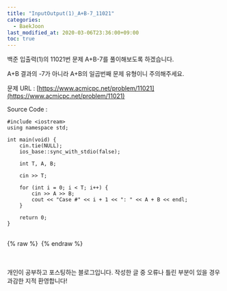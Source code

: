 ```yaml
---
title: "InputOutput(1)_A+B-7_11021"
categories: 
  - BaekJoon
last_modified_at: 2020-03-06T23:36:00+09:00
toc: true
---
```

백준 입출력(1)의 11021번 문제 A+B-7를 풀이해보도록 하겠습니다.<br/>

A+B 결과의 -7가 아니라 A+B의 일곱번째 문제 유형이니 주의해주세요.<br/>

문제 URL : [https://www.acmicpc.net/problem/11021](https://www.acmicpc.net/problem/11021)
<br/>

Source Code : 
~~~
#include <iostream>
using namespace std;

int main(void) {
	cin.tie(NULL);
	ios_base::sync_with_stdio(false);

	int T, A, B;

	cin >> T;

	for (int i = 0; i < T; i++) {
		cin >> A >> B;
		cout << "Case #" << i + 1 << ": " << A + B << endl;
	}

	return 0;
}
~~~

<br/>
{% raw %} <img src="https://ohjinjin.github.io/assets/images/20200306baekjoon_inputoutput_1/capture7.JPG" alt=""> {% endraw %}<br/>

<br/><br/>
개인이 공부하고 포스팅하는 블로그입니다. 작성한 글 중 오류나 틀린 부분이 있을 경우 과감한 지적 환영합니다!<br/><br/>